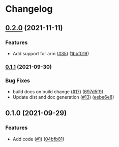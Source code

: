 # Changelog

## [0.2.0](https://www.github.com/google-github-actions/setup-cloud-sdk/compare/v0.1.1...v0.2.0) (2021-11-11)


### Features

* Add support for arm ([#35](https://www.github.com/google-github-actions/setup-cloud-sdk/issues/35)) ([1bbf019](https://www.github.com/google-github-actions/setup-cloud-sdk/commit/1bbf01998fbfee5edfa04165770e4ecac87d9573))

### [0.1.1](https://www.github.com/google-github-actions/setup-cloud-sdk/compare/v0.1.0...v0.1.1) (2021-09-30)


### Bug Fixes

* build docs on build change ([#17](https://www.github.com/google-github-actions/setup-cloud-sdk/issues/17)) ([697d5f9](https://www.github.com/google-github-actions/setup-cloud-sdk/commit/697d5f94e2d798253d557204199ccf009be0f882))
* Update dist and doc generation ([#13](https://www.github.com/google-github-actions/setup-cloud-sdk/issues/13)) ([eebe6e8](https://www.github.com/google-github-actions/setup-cloud-sdk/commit/eebe6e8099ebdab45b0c0248bc5b259c971e6515))

## 0.1.0 (2021-09-29)


### Features

* Add code ([#1](https://www.github.com/google-github-actions/setup-cloud-sdk/issues/1)) ([04bfb81](https://www.github.com/google-github-actions/setup-cloud-sdk/commit/04bfb8147f79f3cfd9106fbcdca05758783c493d))
